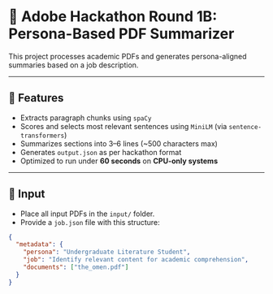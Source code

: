 

# 📄 Adobe Hackathon Round 1B: Persona-Based PDF Summarizer

This project processes academic PDFs and generates persona-aligned summaries based on a job description.

---

## 🚀 Features

- Extracts paragraph chunks using `spaCy`
- Scores and selects most relevant sentences using `MiniLM` (via `sentence-transformers`)
- Summarizes sections into 3–6 lines (~500 characters max)
- Generates `output.json` as per hackathon format
- Optimized to run under **60 seconds** on **CPU-only systems**

---

## 📁 Input

- Place all input PDFs in the `input/` folder.
- Provide a `job.json` file with this structure:

```json
{
  "metadata": {
    "persona": "Undergraduate Literature Student",
    "job": "Identify relevant content for academic comprehension",
    "documents": ["the_omen.pdf"]
  }
}
